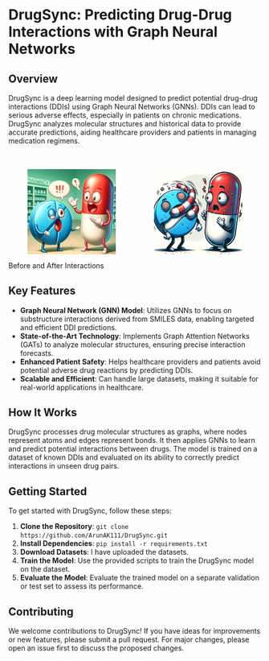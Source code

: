 # DrugSync: Predicting Drug-Drug Interactions with Graph Neural Networks

## Overview

DrugSync is a deep learning model designed to predict potential drug-drug interactions (DDIs) using Graph Neural Networks (GNNs). DDIs can lead to serious adverse effects, especially in patients on chronic medications. DrugSync analyzes molecular structures and historical data to provide accurate predictions, aiding healthcare providers and patients in managing medication regimens.
<br><br><br>
<div style="display: flex; justify-content: space-around;">
  <img src="https://github.com/ArunAK111/DrugSync/blob/main/Images/Before_Interaction.png" alt="Before Interaction" style="width: 35%;">
  <img src="https://github.com/ArunAK111/DrugSync/blob/main/Images/After_Interaction.png" alt="After Interaction" style="width: 35%;">
</div>

<span>Before and After Interactions</span>

## Key Features

- **Graph Neural Network (GNN) Model**: Utilizes GNNs to focus on substructure interactions derived from SMILES data, enabling targeted and efficient DDI predictions.
- **State-of-the-Art Technology**: Implements Graph Attention Networks (GATs) to analyze molecular structures, ensuring precise interaction forecasts.
- **Enhanced Patient Safety**: Helps healthcare providers and patients avoid potential adverse drug reactions by predicting DDIs.
- **Scalable and Efficient**: Can handle large datasets, making it suitable for real-world applications in healthcare.

## How It Works

DrugSync processes drug molecular structures as graphs, where nodes represent atoms and edges represent bonds. It then applies GNNs to learn and predict potential interactions between drugs. The model is trained on a dataset of known DDIs and evaluated on its ability to correctly predict interactions in unseen drug pairs.

## Getting Started

To get started with DrugSync, follow these steps:

1. **Clone the Repository**: `git clone https://github.com/ArunAK111/DrugSync.git`
2. **Install Dependencies**: `pip install -r requirements.txt`
3. **Download Datasets**: I have uploaded the datasets.
4. **Train the Model**: Use the provided scripts to train the DrugSync model on the dataset.
5. **Evaluate the Model**: Evaluate the trained model on a separate validation or test set to assess its performance.

## Contributing

We welcome contributions to DrugSync! If you have ideas for improvements or new features, please submit a pull request. For major changes, please open an issue first to discuss the proposed changes.
